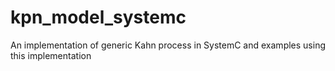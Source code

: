 # kpn_model_systemc
An implementation of generic Kahn process in SystemC and examples using this implementation
